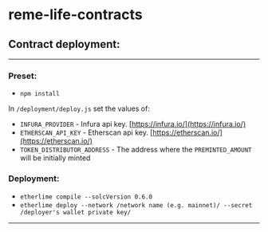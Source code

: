 # reme-life-contracts

## Contract deployment:

---

### Preset:

-   `npm install`

In `/deployment/deploy.js` set the values of:

-   `INFURA_PROVIDER` - Infura api key. [https://infura.io/](https://infura.io/)
-   `ETHERSCAN_API_KEY` - Etherscan api key. [https://etherscan.io/](https://etherscan.io/)
-   `TOKEN_DISTRIBUTOR_ADDRESS` - The address where the `PREMINTED_AMOUNT` will be initially minted

### Deployment:

-   `etherlime compile --solcVersion 0.6.0`
-   `etherlime deploy --network /network name (e.g. mainnet)/ --secret /deployer's wallet private key/`

---
